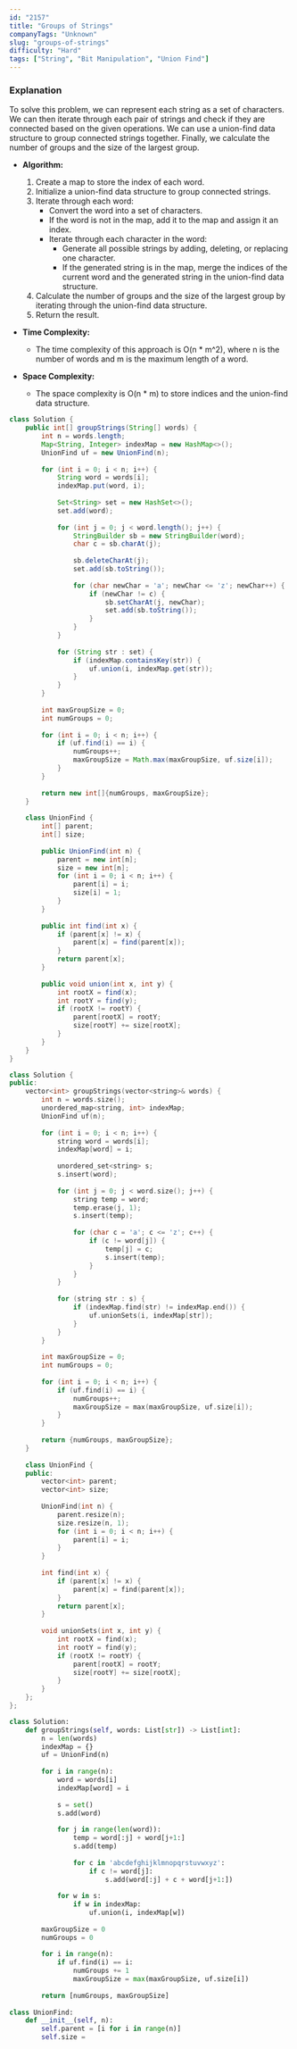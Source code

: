 ```yaml
---
id: "2157"
title: "Groups of Strings"
companyTags: "Unknown"
slug: "groups-of-strings"
difficulty: "Hard"
tags: ["String", "Bit Manipulation", "Union Find"]
---
```


### Explanation

To solve this problem, we can represent each string as a set of characters. We can then iterate through each pair of strings and check if they are connected based on the given operations. We can use a union-find data structure to group connected strings together. Finally, we calculate the number of groups and the size of the largest group.

- **Algorithm:**
    1. Create a map to store the index of each word.
    2. Initialize a union-find data structure to group connected strings.
    3. Iterate through each word:
        - Convert the word into a set of characters.
        - If the word is not in the map, add it to the map and assign it an index.
        - Iterate through each character in the word:
            - Generate all possible strings by adding, deleting, or replacing one character.
            - If the generated string is in the map, merge the indices of the current word and the generated string in the union-find data structure.
    4. Calculate the number of groups and the size of the largest group by iterating through the union-find data structure.
    5. Return the result.

- **Time Complexity:**
    - The time complexity of this approach is O(n * m^2), where n is the number of words and m is the maximum length of a word.

- **Space Complexity:**
    - The space complexity is O(n * m) to store indices and the union-find data structure.
```java
class Solution {
    public int[] groupStrings(String[] words) {
        int n = words.length;
        Map<String, Integer> indexMap = new HashMap<>();
        UnionFind uf = new UnionFind(n);
        
        for (int i = 0; i < n; i++) {
            String word = words[i];
            indexMap.put(word, i);
            
            Set<String> set = new HashSet<>();
            set.add(word);
            
            for (int j = 0; j < word.length(); j++) {
                StringBuilder sb = new StringBuilder(word);
                char c = sb.charAt(j);
                
                sb.deleteCharAt(j);
                set.add(sb.toString());
                
                for (char newChar = 'a'; newChar <= 'z'; newChar++) {
                    if (newChar != c) {
                        sb.setCharAt(j, newChar);
                        set.add(sb.toString());
                    }
                }
            }
            
            for (String str : set) {
                if (indexMap.containsKey(str)) {
                    uf.union(i, indexMap.get(str));
                }
            }
        }
        
        int maxGroupSize = 0;
        int numGroups = 0;
        
        for (int i = 0; i < n; i++) {
            if (uf.find(i) == i) {
                numGroups++;
                maxGroupSize = Math.max(maxGroupSize, uf.size[i]);
            }
        }
        
        return new int[]{numGroups, maxGroupSize};
    }
    
    class UnionFind {
        int[] parent;
        int[] size;
        
        public UnionFind(int n) {
            parent = new int[n];
            size = new int[n];
            for (int i = 0; i < n; i++) {
                parent[i] = i;
                size[i] = 1;
            }
        }
        
        public int find(int x) {
            if (parent[x] != x) {
                parent[x] = find(parent[x]);
            }
            return parent[x];
        }
        
        public void union(int x, int y) {
            int rootX = find(x);
            int rootY = find(y);
            if (rootX != rootY) {
                parent[rootX] = rootY;
                size[rootY] += size[rootX];
            }
        }
    }
}
```

```cpp
class Solution {
public:
    vector<int> groupStrings(vector<string>& words) {
        int n = words.size();
        unordered_map<string, int> indexMap;
        UnionFind uf(n);
        
        for (int i = 0; i < n; i++) {
            string word = words[i];
            indexMap[word] = i;
            
            unordered_set<string> s;
            s.insert(word);
            
            for (int j = 0; j < word.size(); j++) {
                string temp = word;
                temp.erase(j, 1);
                s.insert(temp);
                
                for (char c = 'a'; c <= 'z'; c++) {
                    if (c != word[j]) {
                        temp[j] = c;
                        s.insert(temp);
                    }
                }
            }
            
            for (string str : s) {
                if (indexMap.find(str) != indexMap.end()) {
                    uf.unionSets(i, indexMap[str]);
                }
            }
        }
        
        int maxGroupSize = 0;
        int numGroups = 0;
        
        for (int i = 0; i < n; i++) {
            if (uf.find(i) == i) {
                numGroups++;
                maxGroupSize = max(maxGroupSize, uf.size[i]);
            }
        }
        
        return {numGroups, maxGroupSize};
    }
    
    class UnionFind {
    public:
        vector<int> parent;
        vector<int> size;
        
        UnionFind(int n) {
            parent.resize(n);
            size.resize(n, 1);
            for (int i = 0; i < n; i++) {
                parent[i] = i;
            }
        }
        
        int find(int x) {
            if (parent[x] != x) {
                parent[x] = find(parent[x]);
            }
            return parent[x];
        }
        
        void unionSets(int x, int y) {
            int rootX = find(x);
            int rootY = find(y);
            if (rootX != rootY) {
                parent[rootX] = rootY;
                size[rootY] += size[rootX];
            }
        }
    };
};
```

```python
class Solution:
    def groupStrings(self, words: List[str]) -> List[int]:
        n = len(words)
        indexMap = {}
        uf = UnionFind(n)
        
        for i in range(n):
            word = words[i]
            indexMap[word] = i
            
            s = set()
            s.add(word)
            
            for j in range(len(word)):
                temp = word[:j] + word[j+1:]
                s.add(temp)
                
                for c in 'abcdefghijklmnopqrstuvwxyz':
                    if c != word[j]:
                        s.add(word[:j] + c + word[j+1:])
                        
            for w in s:
                if w in indexMap:
                    uf.union(i, indexMap[w])
        
        maxGroupSize = 0
        numGroups = 0
        
        for i in range(n):
            if uf.find(i) == i:
                numGroups += 1
                maxGroupSize = max(maxGroupSize, uf.size[i])
        
        return [numGroups, maxGroupSize]
    
class UnionFind:
    def __init__(self, n):
        self.parent = [i for i in range(n)]
        self.size =